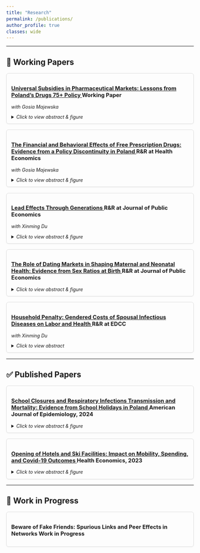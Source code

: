 ```yaml
---
title: "Research"
permalink: /publications/
author_profile: true
classes: wide
---
```

<style>
.paper-card {
  border: 1px solid #ddd;
  border-radius: 6px;
  padding: 0.8em 1em;
  margin-bottom: 1.2em;
  box-shadow: 0 1px 3px rgba(0,0,0,0.06);
  font-size: 0.9em;
  max-width: 1400px;   /* wider on big screens */
  margin-left: auto;
  margin-right: auto;
}

.paper-flex {
  display: block;   /* disable flexbox → stack content */
  margin-top: 0.8em;
}

.abstract {
  font-size: 0.85em;
  text-align: justify;
  line-height: 1.4;
  margin-bottom: 0.8em; /* space before image */
}

.paper-image {
  text-align: center; /* center figures nicely */
}

.paper-image img {
  max-width: 600px;   /* set figure size */
  width: 100%;
  height: auto;
  border-radius: 4px;
  box-shadow: 0 1px 3px rgba(0,0,0,0.1);
}

</style>

---

## 📄 Working Papers

<div class="paper-card">
  <h3>
    <a href="https://krzysztofzaremba.github.io/files/Majewska_Zaremba.pdf" target="_blank">
      Universal Subsidies in Pharmaceutical Markets: Lessons from Poland’s Drugs 75+ Policy
    </a>
    <span class="badge badge-wip">Working Paper</span>
  </h3>
  <p><em>with Gosia Majewska</em></p>
  <details>
    <summary><em>Click to view abstract & figure</em></summary>
    <div class="paper-flex">
      <div class="abstract">
        Widely used public policies fully subsidizing essential goods and services aim to improve access, but removing price signals may also produce distortions. We investigate this problem by leveraging Poland’s Free Drugs for Seniors program, which provides free prescription medications to individuals above an age threshold, as a natural experiment. Using event studies, detailed administrative and survey data, we draw two main conclusions. First, the program improved access: medication consumption increased, particularly for higher-cost products, to some extent displacing cheaper alternatives. Second, the shift in consumption patterns increased public payer costs per dose of treatment. These findings highlight the challenges of subsidy programs that eliminate price signals, as they can alter demand in ways that improve access but undermine cost-effectiveness.
      </div>
      <div class="paper-image">
        <img src="../images/raw_avg_price_trt.png">
      </div>
    </div>
  </details>
</div>

<div class="paper-card">
  <h3>
    <a href="https://krzysztofzaremba.github.io/files/budgets.pdf" target="_blank">
      The Financial and Behavioral Effects of Free Prescription Drugs: Evidence from a Policy Discontinuity in Poland
    </a>
    <span class="badge badge-rr">R&R at Health Economics</span>
  </h3>
  <p><em>with Gosia Majewska</em></p>
  <details>
    <summary><em>Click to view abstract & figure</em></summary>
    <div class="paper-flex">
      <div class="abstract">
        We provide causal evidence on the financial consequences and moral hazard effects of a universal prescription drug subsidy for seniors—a policy widely implemented in many countries. Our analysis leverages Poland’s introduction of such a subsidy, which fully eliminated out-of-pocket costs for selected medications at age 75. Exploiting the sharp age eligibility threshold and policy timing, we apply a difference-in-discontinuities design to detailed household expenditure data. We find substantial reductions in medication spending and a 62% decrease in catastrophic drug expenditures, indicative of a strong insurance effect. However, these financial gains disproportionately accrued to wealthier households, raising distributional concerns. We also document increased household spending on alcohol and cigarettes, consistent with ex ante moral hazard. These findings demonstrate that while universal drug subsidies effectively reduce financial risk among older adults, they may also induce unintended behavioral responses and amplify existing inequities.
      </div>
      <div class="paper-image">
        <img src="../images/Post_policy_exp.png">
      </div>
    </div>
  </details>
</div>

<div class="paper-card">
  <h3>
    <a href="https://papers.ssrn.com/sol3/papers.cfm?abstract_id=5214598" target="_blank">
      Lead Effects Through Generations
    </a>
    <span class="badge badge-rr">R&R at Journal of Public Economics</span>
  </h3>
  <p><em>with Xinming Du</em></p>
  <details>
    <summary><em>Click to view abstract & figure</em></summary>
    <div class="paper-flex">
      <div class="abstract">
        While economic and health dynamics across generations have been well studied, the role of environmental factors in driving intergenerational persistence remains underexplored. This paper examines the first- and second-generation effects of leadborne pollution on health and fertility outcomes. We exploit the phase-out of leaded gasoline in Mexico in the 1990s, which led to a sharp decline in air lead pollution. Using a shift-share design to identify variation in prenatal lead exposure, we find that a full reduction in lead exposure results in a 1.97 per thousand reduction in fetal deaths, a 0.53 per thousand increase in birth rates, and a 3.33 per thousand decrease in infant mortality. Female children exposed to higher in-utero lead levels are more likely to give birth earlier and less likely to migrate. In the second generation, the effects of in utero exposure vary by local socioeconomic conditions: in better-off municipalities, long-term effects are null, whereas in marginalized municipalities, children of exposed mothers experience significantly lower birth weights and elevated rates of preterm birth. These findings highlight how structural disadvantage mediates the intergenerational transmission of environmental shocks.
      </div>
      <div class="paper-image">
        <img src="../images/Mexico_City_Lead.png">
      </div>
    </div>
  </details>
</div>

<div class="paper-card">
  <h3>
    <a href="https://papers.ssrn.com/sol3/papers.cfm?abstract_id=5218496" target="_blank">
      The Role of Dating Markets in Shaping Maternal and Neonatal Health: Evidence from Sex Ratios at Birth
    </a>
    <span class="badge badge-rr">R&R at Journal of Public Economics</span>
  </h3>
  <details>
    <summary><em>Click to view abstract & figure</em></summary>
    <div class="paper-flex">
      <div class="abstract">
        This paper provides the first causal evidence on how the strength of women’s position in the dating market influences maternal and neonatal health outcomes. I proxy the strength of women’s position by the availability of adult male partners. I introduce a novel instrument based on randomness in sex at birth to address the endogeneity of this variable. A stronger female position in the dating market leads to a reduction in out-of-wedlock births, lowers rates of chlamydia and hypertension in mothers, and decreases the incidence of low APGAR scores in newborns. Connecting this to racial health disparities, Black women’s limited partner prospects contribute to 5–10% of the racial health gap. Eliminating racial disparities in incarceration would prevent 200–700 adverse outcomes annually among Black mothers.
      </div>
      <div class="paper-image">
        <img src="../images/Prop_vis_ols_mother.png">
      </div>
    </div>
  </details>
</div>

<div class="paper-card">
  <h3>
    <a href="https://krzysztofzaremba.github.io/files/Household_penalty_Chicago.pdf" target="_blank">
      Household Penalty: Gendered Costs of Spousal Infectious Diseases on Labor and Health
    </a>
    <span class="badge badge-rr">R&R at EDCC</span>
  </h3>
  <p><em>with Xinming Du</em></p>
  <details>
    <summary><em>Click to view abstract</em></summary>
    <div class="paper-flex">
      <div class="abstract">
        This paper examines the gendered impact of spousal health shocks on labor and health outcomes. Using Mexican labor surveys and a difference-in-differences approach, we find women’s labor supply decreases by 15% after a partner’s health shock, compared to a 10% reduction for men. A significant part of this is driven by women’s higher probability of household infection. Analysis of U.S. insurance claims shows a partner’s infection increases infection risk by 1.2 percentage points for men and 2.2 for women. Household specialization underpins these effects: as women’s income share rises, their penalty decreases while men’s increases.
      </div>
      <div class="paper-image"></div>
    </div>
  </details>
</div>

---

## ✅ Published Papers

<div class="paper-card">
  <h3>
    <a href="https://krzysztofzaremba.github.io/files/KZ_Flu.pdf" target="_blank">
      School Closures and Respiratory Infections Transmission and Mortality: Evidence from School Holidays in Poland
    </a>
    <span class="badge badge-pub">American Journal of Epidemiology, 2024</span>
  </h3>
  <details>
    <summary><em>Click to view abstract & figure</em></summary>
    <div class="paper-flex">
      <div class="abstract">
        This study examines the impact of temporary school closures on influenza transmission and respiratory mortality, leveraging a natural experiment from winter break timings in Polish schools. Analyzing 12 years of ILI (Influenza-Like Illness) data and two decades of respiratory death records, findings indicate significant reductions in ILI incidence post-closures: 75% among school-aged children, 55% in adults, 52% in pre-school children, and 41% in the elderly. Notably, a 7% decrease in respiratory mortality was observed among the elderly, highlighting school closures as an effective public health intervention for reducing influenza spread and mortality among high-risk groups.
      </div>
      <div class="paper-image">
        <img src="../images/Infections_by_ferie_week_school_kids_first_vs_last.png">
      </div>
    </div>
  </details>
</div>

<div class="paper-card">
  <h3>
    <a href="https://krzysztofzaremba.github.io/files/Hotels_Opening_KZ.pdf" target="_blank">
      Opening of Hotels and Ski Facilities: Impact on Mobility, Spending, and Covid-19 Outcomes
    </a>
    <span class="badge badge-pub">Health Economics, 2023</span>
  </h3>
  <details>
    <summary><em>Click to view abstract & figure</em></summary>
    <div class="paper-flex">
      <div class="abstract">
        This paper investigates how reopening hotels and ski facilities in Poland impacted tourism spending, mobility, and COVID-19 outcomes. We used administrative data from a government program that subsidizes travel to show that the policy increased the consumption of tourism services in ski resorts. By leveraging geolocation data from Facebook, we showed that ski resorts experienced a significant influx of tourists, increasing the number of local users by up to 50%. Furthermore, we confirmed an increase in the probability of meetings between pairs of users from distanced locations and users from tourist and non-tourist areas. As the policy impacted travel and gatherings, we then analyzed its effect on the diffusion of COVID-19. We found that counties with ski facilities experienced more infections after the reopening. Moreover, counties strongly connected to the ski resorts during the reopening had more subsequent cases than weakly connected counties. Cost-benefit analysis shows that costs stemming from additional hospitalizations and deaths vastly outweighed the economic benefits of reopening, even in the ski resorts.
      </div>
      <div class="paper-image">
        <img src="../images/Ski_hotels_population.png">
      </div>
    </div>
  </details>
</div>

---

## 🔧 Work in Progress

<div class="paper-card">
  <h3>
    Beware of Fake Friends: Spurious Links and Peer Effects in Networks
    <span class="badge badge-wip">Work in Progress</span>
  </h3>
</div>

